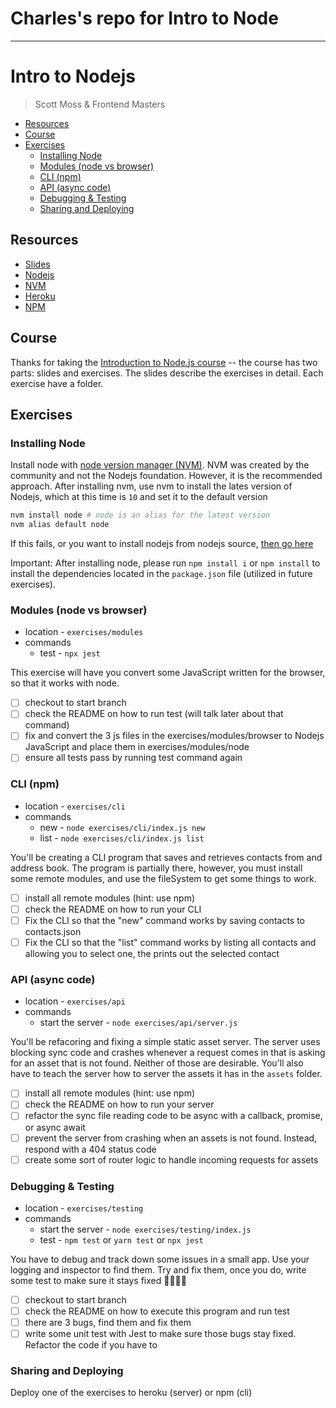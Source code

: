 # Charles's repo for Intro to Node

-----

# Intro to Nodejs
> Scott Moss & Frontend Masters
- [Resources](#resources)
- [Course](#course)
- [Exercises](#exercises)
  - [Installing Node](#installing-node)
  - [Modules (node vs browser)](#modules-node-vs-browser)
  - [CLI (npm)](#cli-npm)
  - [API (async code)](#api-async-code)
  - [Debugging & Testing](#debugging--testing)
  - [Sharing and Deploying](#sharing-and-deploying)

## Resources
* [Slides](https://slides.com/scotups/deck/fullscreen)
* [Nodejs](https://nodejs.org/en/)
* [NVM](https://github.com/creationix/nvm)
* [Heroku](https://heroku.com)
* [NPM](https://www.npmjs.com/)

## Course
Thanks for taking the [Introduction to Node.js course](https://frontendmasters.com/courses/node-js/) -- the course has two parts: slides and exercises. The slides describe the exercises in detail. Each exercise have a folder.

## Exercises

### Installing Node
Install node with [node version manager (NVM)](https://github.com/creationix/nvm#installation). NVM was created by the community and not the Nodejs foundation. However, it is the recommended approach. After installing nvm, use nvm to install the lates version of Nodejs, which at this time is `10` and set it to the default version
```bash
nvm install node # node is an alias for the latest version
nvm alias default node
```
If this fails, or you want to install nodejs from nodejs source, [then go here](https://nodejs.org/en/)

Important: After installing node, please run `npm install i` or `npm install` to install the dependencies located in the `package.json` file (utilized in future exercises).
### Modules (node vs browser)
* location - `exercises/modules`
* commands
  * test - `npx jest`

This exercise will have you convert some JavaScript written for the browser, so that it works with node.
- [ ] checkout to start branch
- [ ] check the README on how to run test (will talk later about that command)
- [ ] fix and convert the 3 js files in the exercises/modules/browser to Nodejs JavaScript and place them in exercises/modules/node
- [ ] ensure all tests pass by running test command again
### CLI (npm)
* location - `exercises/cli`
* commands
  * new - `node exercises/cli/index.js new`
  * list - `node exercises/cli/index.js list`

You'll be creating a CLI program that saves and retrieves contacts from and address book. The program is partially there, however, you must install some remote modules, and use the fileSystem to get some things to work.

- [ ] install all remote modules (hint: use npm)
- [ ] check the README on how to run your CLI
- [ ] Fix the CLI so that the "new" command works by saving contacts to contacts.json
- [ ] Fix the CLI so that the "list" command works by listing all contacts and allowing you to select one, the prints out the selected contact
### API (async code)
* location - `exercises/api`
* commands
  * start the server - `node exercises/api/server.js`

You'll be refacoring and fixing a simple static asset server. The server uses blocking sync code and crashes whenever a request comes in that is asking for an asset that is not found. Neither of those are desirable. You'll also have to teach the server how to server the assets it has in the `assets` folder.

- [ ] install all remote modules (hint: use npm)
- [ ] check the README on how to run your server
- [ ] refactor the sync file reading code to be async with a callback, promise, or async await
- [ ] prevent the server from crashing when an assets is not found. Instead, respond with a 404 status code
- [ ] create some sort of router logic to handle incoming requests for assets
### Debugging & Testing
* location - `exercises/testing`
* commands
  * start the server - `node exercises/testing/index.js`
  * test - `npm test` or `yarn test` or `npx jest`

You have to debug and track down some issues in a small app. Use your logging and inspector to find them. Try and fix them, once you do, write some test to make sure it stays fixed 👌🏾😎💯

- [ ] checkout to start branch
- [ ] check the README on how to execute this program and run test
- [ ] there are 3 bugs, find them and fix them
- [ ] write some unit test with Jest to make sure those bugs stay fixed. Refactor the code if you have to
### Sharing and Deploying
Deploy one of the exercises to heroku (server) or npm (cli)


